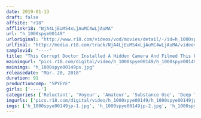 ```yaml
---
date: 2019-01-13
draft: false
affsite: "r18"
afflinkr18: "NjA4LjEuMS4xLjAuMC4wLjAuMA"
url: "h_1000spye00149"
urloriginal: "http://www.r18.com/videos/vod/movies/detail/-/id=h_1000spye00149"
urlfinal: "http://media.r18.com/track/NjA4LjEuMS4xLjAuMC4wLjAuMA/videos/vod/movies/detail/-/id=h_1000spye00149"
samplevid: "----"
title: "This Corrupt Doctor Installed A Hidden Camera And Filmed This Footage And Is Now Posting It Without Permission As An AV"
mainimgurl: "pics.r18.com/digital/video/h_1000spye00149/h_1000spye00149ps.jpg"
mainimgs: "h_1000spye00149ps.jpg"
releasedate: "Mar. 20, 2018"
duration: 91
productioncomp: "SPYEYE"
girls: ['----']
categories: ['Reluctant', 'Voyeur', 'Amateur', 'Substance Use', 'Deep Throat', 'Homemade']
imgurls: ['pics.r18.com/digital/video/h_1000spye00149/h_1000spye00149jp-1.jpg', 'pics.r18.com/digital/video/h_1000spye00149/h_1000spye00149jp-2.jpg', 'pics.r18.com/digital/video/h_1000spye00149/h_1000spye00149jp-3.jpg', 'pics.r18.com/digital/video/h_1000spye00149/h_1000spye00149jp-4.jpg', 'pics.r18.com/digital/video/h_1000spye00149/h_1000spye00149jp-5.jpg', 'pics.r18.com/digital/video/h_1000spye00149/h_1000spye00149jp-6.jpg', 'pics.r18.com/digital/video/h_1000spye00149/h_1000spye00149jp-7.jpg', 'pics.r18.com/digital/video/h_1000spye00149/h_1000spye00149jp-8.jpg', 'pics.r18.com/digital/video/h_1000spye00149/h_1000spye00149jp-9.jpg', 'pics.r18.com/digital/video/h_1000spye00149/h_1000spye00149jp-10.jpg', 'pics.r18.com/digital/video/h_1000spye00149/h_1000spye00149jp-11.jpg', 'pics.r18.com/digital/video/h_1000spye00149/h_1000spye00149jp-12.jpg', 'pics.r18.com/digital/video/h_1000spye00149/h_1000spye00149jp-13.jpg', 'pics.r18.com/digital/video/h_1000spye00149/h_1000spye00149jp-14.jpg', 'pics.r18.com/digital/video/h_1000spye00149/h_1000spye00149jp-15.jpg', 'pics.r18.com/digital/video/h_1000spye00149/h_1000spye00149jp-16.jpg', 'pics.r18.com/digital/video/h_1000spye00149/h_1000spye00149jp-17.jpg', 'pics.r18.com/digital/video/h_1000spye00149/h_1000spye00149jp-18.jpg', 'pics.r18.com/digital/video/h_1000spye00149/h_1000spye00149jp-19.jpg', 'pics.r18.com/digital/video/h_1000spye00149/h_1000spye00149jp-20.jpg']
imgs: ['h_1000spye00149jp-1.jpg', 'h_1000spye00149jp-2.jpg', 'h_1000spye00149jp-3.jpg', 'h_1000spye00149jp-4.jpg', 'h_1000spye00149jp-5.jpg', 'h_1000spye00149jp-6.jpg', 'h_1000spye00149jp-7.jpg', 'h_1000spye00149jp-8.jpg', 'h_1000spye00149jp-9.jpg', 'h_1000spye00149jp-10.jpg', 'h_1000spye00149jp-11.jpg', 'h_1000spye00149jp-12.jpg', 'h_1000spye00149jp-13.jpg', 'h_1000spye00149jp-14.jpg', 'h_1000spye00149jp-15.jpg', 'h_1000spye00149jp-16.jpg', 'h_1000spye00149jp-17.jpg', 'h_1000spye00149jp-18.jpg', 'h_1000spye00149jp-19.jpg', 'h_1000spye00149jp-20.jpg']
---
```

